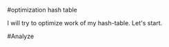 #optimization hash table

I will try to optimize work of my hash-table. Let's start.

#Analyze




























